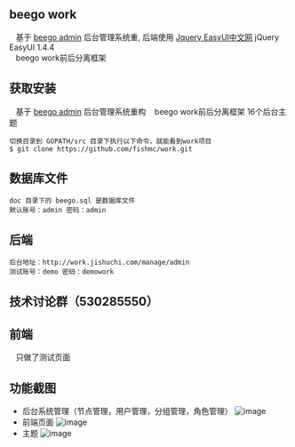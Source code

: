 ## beego work
    基于 [beego admin](https://github.com/beego/admin) 后台管理系统重,
    后端使用 [Jquery EasyUI中文网](http://www.jeasyui.net/demo/380.html) jQuery EasyUI 1.4.4</br>
    beego work前后分离框架

## 获取安装
    基于 [beego admin](https://github.com/beego/admin) 后台管理系统重构
    beego work前后分离框架
    16个后台主题

    切换目录到 GOPATH/src 目录下执行以下命令，就能看到work项目
    $ git clone https://github.com/fishmc/work.git

## 数据库文件
    doc 目录下的 beego.sql 是数据库文件
    默认账号：admin 密码：admin

## 后端
    后台地址：http://work.jishuchi.com/manage/admin
    测试账号：demo 密码：demowork

## 技术讨论群（530285550）

## 前端
    只做了测试页面

## 功能截图
- 后台系统管理（节点管理，用户管理，分组管理，角色管理）
![image](https://github.com/fishmc/work/doc/img/admin.png)
- 前端页面
![image](https://github.com/fishmc/work/doc/img/home.png)
- 主题
![image](https://github.com/fishmc/work/doc/img/themes.png)

